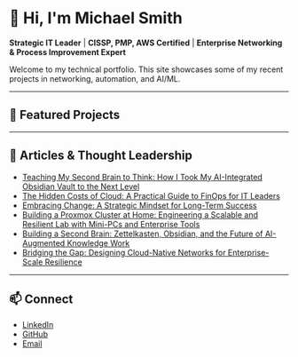 # 👋 Hi, I'm Michael Smith

**Strategic IT Leader** | **CISSP, PMP, AWS Certified** | **Enterprise Networking & Process Improvement Expert**

Welcome to my technical portfolio. This site showcases some of my recent projects in networking, automation, and AI/ML.

---

## 🧰 Featured Projects

---

## 📰 Articles & Thought Leadership
- [Teaching My Second Brain to Think: How I Took My AI-Integrated Obsidian Vault to the Next Level](https://www.linkedin.com/pulse/teaching-my-second-brain-think-how-i-took-obsidian-vault-mike-smith-rwjyc/)
- [The Hidden Costs of Cloud: A Practical Guide to FinOps for IT Leaders](https://www.linkedin.com/pulse/hidden-costs-cloud-practical-guide-finops-leaders-mike-smith-zkdwc)
- [Embracing Change: A Strategic Mindset for Long-Term Success](https://www.linkedin.com/pulse/embracing-change-strategic-mindset-long-term-success-mike-smith-7snic)
- [Building a Proxmox Cluster at Home: Engineering a Scalable and Resilient Lab with Mini-PCs and Enterprise Tools](https://www.linkedin.com/pulse/building-proxmox-cluster-home-engineering-scalable-resilient-smith-tkgqc)
- [Building a Second Brain: Zettelkasten, Obsidian, and the Future of AI-Augmented Knowledge Work](https://www.linkedin.com/pulse/building-second-brain-zettelkasten-obsidian-future-knowledge-smith-v2bbe)
- [Bridging the Gap: Designing Cloud-Native Networks for Enterprise-Scale Resilience](https://www.linkedin.com/pulse/bridging-gap-designing-cloud-native-networks-resilience-mike-smith-5uw2c/)

---

## 📫 Connect
- [LinkedIn](https://www.linkedin.com/in/michaeljsmith35)
- [GitHub](https://github.com/smittyman50)
- [Email](mailto:1973.mjsmith@gmail.com)
